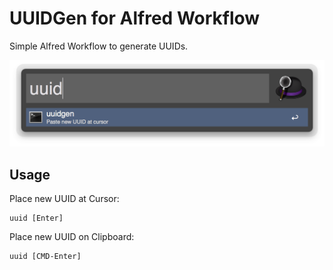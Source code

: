 # UUIDGen for Alfred Workflow

Simple Alfred Workflow to generate UUIDs.

![Screenshot][screen1]

## Usage

Place new UUID at Cursor:

	uuid [Enter]
    
Place new UUID on Clipboard:

	uuid [CMD-Enter]
	
	
[screen1]:uuid.alfred.screeni.png